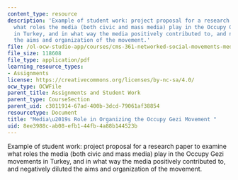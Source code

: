 ```yaml
---
content_type: resource
description: 'Example of student work: project proposal for a research paper to examine
  what roles the media (both civic and mass media) play in the Occupy Gezi movements
  in Turkey, and in what way the media positively contributed to, and negatively diluted
  the aims and organization of the movement.'
file: /ol-ocw-studio-app/courses/cms-361-networked-social-movements-media-mobilization-spring-2014/8ee3988cab08efb144fb4a88b144523b_MITCMS_361S14_OccupyGeziPr.pdf
file_size: 118608
file_type: application/pdf
learning_resource_types:
- Assignments
license: https://creativecommons.org/licenses/by-nc-sa/4.0/
ocw_type: OCWFile
parent_title: Assignments and Student Work
parent_type: CourseSection
parent_uid: c3011914-67ad-400b-3dcd-79061af38854
resourcetype: Document
title: "Media\u2019s Role in Organizing the Occupy Gezi Movement "
uid: 8ee3988c-ab08-efb1-44fb-4a88b144523b
---
```

Example of student work: project proposal for a research paper to examine what roles the media (both civic and mass media) play in the Occupy Gezi movements in Turkey, and in what way the media positively contributed to, and negatively diluted the aims and organization of the movement.